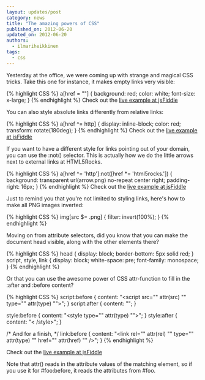 ```yaml
---
layout: updates/post
category: news
title: "The amazing powers of CSS"
published_on: 2012-06-20
updated_on: 2012-06-20
authors:
  - ilmariheikkinen
tags:
  - css
---
```

Yesterday at the office, we were coming up with strange and magical CSS tricks. Take this one for instance, it makes empty links very visible:

{% highlight CSS %}
a[href = ""] {
  background: red;
  color: white;
  font-size: x-large;
}
{% endhighlight %}
Check out the [live example at jsFiddle](http://jsfiddle.net/VWYsk/)

You can also style absolute links differently from relative links:

{% highlight CSS %}
a[href ^= http] {
  display: inline-block;
  color: red;
  transform: rotate(180deg);
}
{% endhighlight %}
Check out the [live example at jsFiddle](:http://jsfiddle.net/RShhf/1/)

If you want to have a different style for links pointing out of your domain, you can use the :not() selector. This is actually how we do the little arrows next to external links at HTML5Rocks.

{% highlight CSS %}
a[href ^= 'http']:not([href *= 'html5rocks.']) {
  background: transparent url(arrow.png) no-repeat center right;
  padding-right: 16px;
}
{% endhighlight %}
Check out the [live example at jsFiddle](:http://jsfiddle.net/Sts9H/1/)

Just to remind you that you're not limited to styling links, here's how to make all PNG images inverted:

{% highlight CSS %}
img[src $= .png] {
  filter: invert(100%);
}
{% endhighlight %}

Moving on from attribute selectors, did you know that you can make the document head visible, along with the other elements there?

{% highlight CSS %}
head {
  display: block;
  border-bottom: 5px solid red;
}
script, style, link {
  display: block;
  white-space: pre;
  font-family: monospace;
}
{% endhighlight %}

Or that you can use the awesome power of CSS attr-function to fill in the :after and :before content?

{% highlight CSS %}
script:before {
  content: "<script src=\"" attr(src) "\" type=\"" attr(type) "\">";
}
script:after {
  content: "</script>";
}

style:before {
  content: "<style type=\"" attr(type) "\">";
}
style:after {
  content: "< /style>";
}

/* And for a finish, <link> */
link:before {
  content: "<link rel=\"" attr(rel) "\" type=\"" attr(type) "\" href=\"" attr(href) "\" />";
}
{% endhighlight %}

Check out the [live example at jsFiddle](http://jsfiddle.net/Wedjf/1/)

Note that attr() reads in the attribute values of the matching element, so if you use it for #foo:before, it reads the attributes from #foo.
